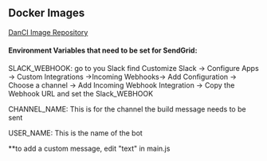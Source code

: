 ## Docker Images

[DanCI Image Repository](https://hub.docker.com/r/danci/)

#### Environment Variables that need to be set for SendGrid:  
SLACK_WEBHOOK: go to you Slack find  Customize Slack -> Configure Apps -> Custom Integrations ->Incoming Webhooks-> Add  Configuration -> Choose a channel -> Add Incoming Webhook Integration -> Copy the Webhook URL and set the Slack_WEBHOOK  

CHANNEL_NAME: This is for the channel the build message needs to be sent  

USER_NAME: This is the name of the bot  

**to add a custom message, edit "text" in main.js
